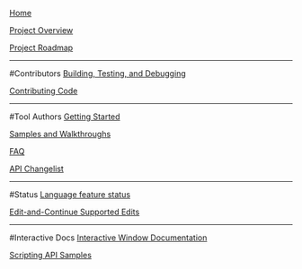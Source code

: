 [Home](https://github.com/dotnet/roslyn/wiki)

[Project Overview](https://github.com/dotnet/roslyn/wiki/Roslyn-Overview)

[Project Roadmap](https://github.com/dotnet/roslyn/wiki/Roadmap)

***
#Contributors
[Building, Testing, and Debugging](https://github.com/dotnet/roslyn/wiki/Building-Testing-and-Debugging)

[Contributing Code](https://github.com/dotnet/roslyn/wiki/Contributing-Code)

***
#Tool Authors
[Getting Started](https://github.com/dotnet/roslyn/wiki/Getting-Started-on-Visual-Studio-2015)

[Samples and Walkthroughs](https://github.com/dotnet/roslyn/wiki/Samples-and-Walkthroughs)

[FAQ](https://github.com/dotnet/roslyn/wiki/FAQ)

[API Changelist](https://github.com/dotnet/roslyn/wiki/API-Changes)

***
#Status
[Language feature status](https://github.com/dotnet/roslyn/wiki/Languages-features-in-C%23-6-and-VB-14)

[Edit-and-Continue Supported Edits](https://github.com/dotnet/roslyn/wiki/EnC-Supported-Edits)

***
#Interactive Docs
[Interactive Window Documentation](https://github.com/dotnet/roslyn/wiki/Interactive-Window)

[Scripting API Samples](https://github.com/dotnet/roslyn/wiki/Scripting-API-Samples)